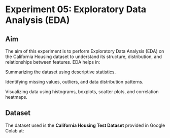 # Experiment 05: Exploratory Data Analysis (EDA)

## Aim
The aim of this experiment is to perform Exploratory Data Analysis (EDA) on the California Housing dataset to understand its structure, distribution, and relationships between features.
EDA helps in:

Summarizing the dataset using descriptive statistics.

Identifying missing values, outliers, and data distribution patterns.

Visualizing data using histograms, boxplots, scatter plots, and correlation heatmaps.
## Dataset
The dataset used is the **California Housing Test Dataset** provided in Google Colab at:
